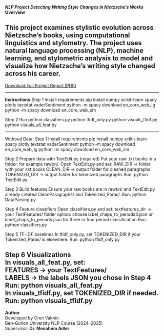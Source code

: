 ***NLP Project Detecting Writing Style Changes in Nietzsche’s Works***
**Overview**

**This project examines stylistic evolution across Nietzsche’s books, using computational linguistics and stylometry.
The project uses natural language processing (NLP), machine learning, and stylometric analysis to model and visualize how Nietzsche’s writing style changed across his career.** 
-------------------------------------------
[Download Full Project Report (PDF)](https://github.com/OrenVaknin/NPL_Project_Nietzsche/raw/main/NLP_Nietche.pdf)



-------------------------------------------
**Instructions**
Step 1 Install requirements
pip install numpy scikit-learn spacy plotly textstat vaderSentiment
python -m spacy download en_core_web_lg
python -m spacy download en_core_web_sm

Step 2 Run
python classifiers.py
python tfidf_only.py
python visuals_tfidf.py
python visuals_all_feat.py



-------------------------------------------
Withoud Data:
Step 1 Install requirements
pip install numpy scikit-learn spacy plotly textstat vaderSentiment
python -m spacy download en_core_web_lg
python -m spacy download en_core_web_sm

Step 2 Prepare data with TextEdit.py (required)
Put your raw .txt books in a folder, for example rawtxt/.
Open TextEdit.py and set:
RAW_DIR → folder with your .txt books
CLEAN_DIR → output folder for cleaned paragraphs
TOKENIZED_DIR → output folder for tokenized paragraphs
Run: python TextEdit.py

Step 3 Build features
Ensure your raw books are in rawtxt/ and TextEdit.py already created CleanParagraphs/ and Tokenized_Paras/.
Run: python DataParsing.py

Step 4 Feature classifiers
Open classifiers.py and set:
textfeatures_dir → your TextFeatures/ folder
option: choose label_chaps_to_periods3.json or label_chaps_to_periods.json for three or four period classification
Run: python classifiers.py

Step 5 TF-IDF baselines
In tfidf_only.py, set TOKENIZED_DIR if your Tokenized_Paras/ is elsewhere.
Run: python tfidf_only.py

Step 6 Visualizations  
In visuals_all_feat.py, set:  
FEATURES → your TextFeatures/  
LABELS → the labels JSON you chose in Step 4  
Run: python visuals_all_feat.py  
In visuals_tfidf.py, set TOKENIZED_DIR if needed.  
Run: python visuals_tfidf.py  
-------------------------------------------
**Author**  
Developed by Oren Vaknin   
Ben-Gurion University NLP Course (2024–2025)   
Supervisor: **Dr. Menahem Adler**  


